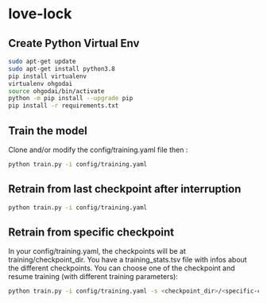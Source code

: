 # love-lock

## Create Python Virtual Env

```bash
sudo apt-get update
sudo apt-get install python3.8
pip install virtualenv
virtualenv ohgodai
source ohgodai/bin/activate
python -m pip install --upgrade pip
pip install -r requirements.txt
```

## Train the model

Clone and/or modify the config/training.yaml file then :

```bash
python train.py -i config/training.yaml
```

## Retrain from last checkpoint after interruption

```bash
python train.py -i config/training.yaml
```


## Retrain from specific checkpoint

In your config/training.yaml, the checkpoints will be at training/checkpoint_dir. You have a training_stats.tsv file with infos about the different checkpoints. You can choose one of the checkpoint and resume training (with different training parameters):

```bash
python train.py -i config/training.yaml -s <checkpoint_dir>/<specific-checkpoint>.pth
```
